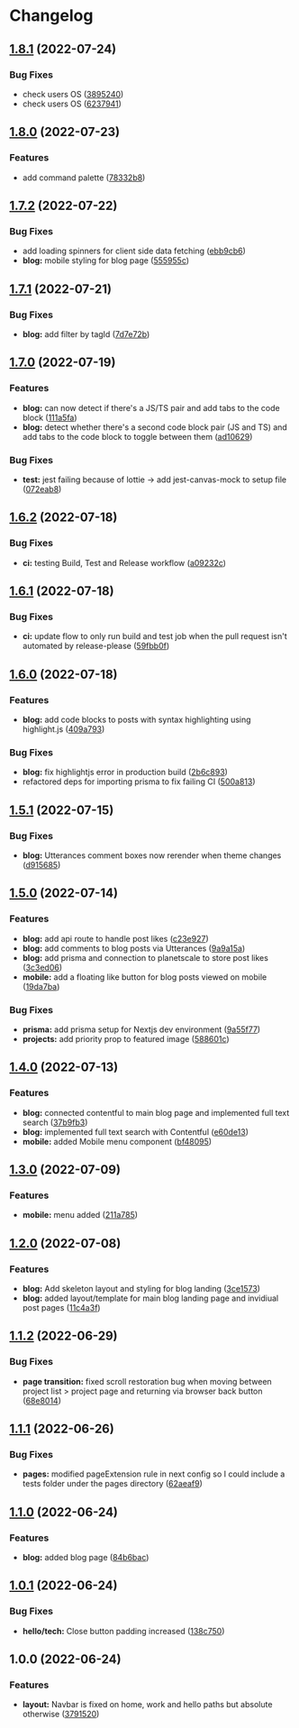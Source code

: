 # Changelog

## [1.8.1](https://github.com/rockettown1/dankrishnandotcom/compare/v1.8.0...v1.8.1) (2022-07-24)


### Bug Fixes

* check users OS ([3895240](https://github.com/rockettown1/dankrishnandotcom/commit/389524083d64b3f07fcb33c5e7073861380b2f0c))
* check users OS ([6237941](https://github.com/rockettown1/dankrishnandotcom/commit/62379417654a26a4c7c2a3e259ea3b6644e4c88a))

## [1.8.0](https://github.com/rockettown1/dankrishnandotcom/compare/v1.7.2...v1.8.0) (2022-07-23)


### Features

* add command palette ([78332b8](https://github.com/rockettown1/dankrishnandotcom/commit/78332b8f998c61eee0b44b60de3197643c7afaad))

## [1.7.2](https://github.com/rockettown1/dankrishnandotcom/compare/v1.7.1...v1.7.2) (2022-07-22)


### Bug Fixes

* add loading spinners for client side data fetching ([ebb9cb6](https://github.com/rockettown1/dankrishnandotcom/commit/ebb9cb6c0e60c85ff3f189ff31d626d3e15a817d))
* **blog:** mobile styling for blog page ([555955c](https://github.com/rockettown1/dankrishnandotcom/commit/555955c4abfa722b8d570d0b898d03c40cefe2c9))

## [1.7.1](https://github.com/rockettown1/dankrishnandotcom/compare/v1.7.0...v1.7.1) (2022-07-21)


### Bug Fixes

* **blog:** add filter by tagId ([7d7e72b](https://github.com/rockettown1/dankrishnandotcom/commit/7d7e72bbecd3b81c8b3630b410a70af697538488))

## [1.7.0](https://github.com/rockettown1/dankrishnandotcom/compare/v1.6.2...v1.7.0) (2022-07-19)


### Features

* **blog:** can now detect if there's a JS/TS pair and add tabs to the code block ([111a5fa](https://github.com/rockettown1/dankrishnandotcom/commit/111a5facbc855c4c4eb0656f408a3d3f5d5d649b))
* **blog:** detect whether there's a second code block pair (JS and TS) and add tabs to the code block to toggle between them ([ad10629](https://github.com/rockettown1/dankrishnandotcom/commit/ad10629c2c18c86880e0c6c1bc16a0e994b07f7f))


### Bug Fixes

* **test:** jest failing because of lottie -> add jest-canvas-mock to setup file ([072eab8](https://github.com/rockettown1/dankrishnandotcom/commit/072eab8ebb9c51b93024bd973c806afdd620d64c))

## [1.6.2](https://github.com/rockettown1/dankrishnandotcom/compare/v1.6.1...v1.6.2) (2022-07-18)


### Bug Fixes

* **ci:** testing Build, Test and Release workflow ([a09232c](https://github.com/rockettown1/dankrishnandotcom/commit/a09232ce5ec492e4f4dbd003374f7d026566c8ad))


## [1.6.1](https://github.com/rockettown1/dankrishnandotcom/compare/v1.6.0...v1.6.1) (2022-07-18)


### Bug Fixes

* **ci:** update flow to only run build and test job when the pull request isn't automated by release-please ([59fbb0f](https://github.com/rockettown1/dankrishnandotcom/commit/59fbb0fe6891f25f579799a9fc81ed5179ace979))

## [1.6.0](https://github.com/rockettown1/dankrishnandotcom/compare/v1.5.1...v1.6.0) (2022-07-18)


### Features

* **blog:** add code blocks to posts with syntax highlighting using highlight.js ([409a793](https://github.com/rockettown1/dankrishnandotcom/commit/409a793baffee4d3f3938802d5aa15d36905eb9e))


### Bug Fixes

* **blog:** fix highlightjs error in production build ([2b6c893](https://github.com/rockettown1/dankrishnandotcom/commit/2b6c893fd82133df5ae40b19506cc67a1a1d98b8))
* refactored deps for importing prisma to fix failing CI ([500a813](https://github.com/rockettown1/dankrishnandotcom/commit/500a81329bebf61fbfb1220993eadf8afe4a89cd))

## [1.5.1](https://github.com/rockettown1/dankrishnandotcom/compare/v1.5.0...v1.5.1) (2022-07-15)


### Bug Fixes

* **blog:** Utterances comment boxes now rerender when theme changes ([d915685](https://github.com/rockettown1/dankrishnandotcom/commit/d9156855a1e99bddaed73c6f55c50270d248046f))

## [1.5.0](https://github.com/rockettown1/dankrishnandotcom/compare/v1.4.0...v1.5.0) (2022-07-14)


### Features

* **blog:** add api route to handle post likes ([c23e927](https://github.com/rockettown1/dankrishnandotcom/commit/c23e92750b02cd371aba0f94544a71e21d5a6a9a))
* **blog:** add comments to blog posts via Utterances ([9a9a15a](https://github.com/rockettown1/dankrishnandotcom/commit/9a9a15aa335441d52562e40bdf8f9e231a06f26d))
* **blog:** add prisma and connection to planetscale to store post likes ([3c3ed06](https://github.com/rockettown1/dankrishnandotcom/commit/3c3ed0692bb3b3ca0871c3680b697ae40d853e93))
* **mobile:** add a floating like button for blog posts viewed on mobile ([19da7ba](https://github.com/rockettown1/dankrishnandotcom/commit/19da7bad6c69c57eb6e458dc403dde86b405ef85))


### Bug Fixes

* **prisma:** add prisma setup for Nextjs dev environment ([9a55f77](https://github.com/rockettown1/dankrishnandotcom/commit/9a55f77ec23e78984ecc96ba69435c9ac2e595e4))
* **projects:** add priority prop to featured image ([588601c](https://github.com/rockettown1/dankrishnandotcom/commit/588601cae628b91a558afe72960ec2a1234a275c))

## [1.4.0](https://github.com/rockettown1/dankrishnandotcom/compare/v1.3.0...v1.4.0) (2022-07-13)


### Features

* **blog:** connected contentful to main blog page and implemented full text search ([37b9fb3](https://github.com/rockettown1/dankrishnandotcom/commit/37b9fb37330e7fb8dbc6067362040f82070af06d))
* **blog:** implemented full text search with Contentful ([e60de13](https://github.com/rockettown1/dankrishnandotcom/commit/e60de13c26319a252f70720a6674c17fd3f32a6e))
* **mobile:** added Mobile menu component ([bf48095](https://github.com/rockettown1/dankrishnandotcom/commit/bf4809552ef35802e33c2ef8e71502d6466c1333))

## [1.3.0](https://github.com/rockettown1/dankrishnandotcom/compare/v1.2.0...v1.3.0) (2022-07-09)


### Features

* **mobile:** menu added ([211a785](https://github.com/rockettown1/dankrishnandotcom/commit/211a7857589b9b3e24ef839b9ad7768eb9cdedd5))

## [1.2.0](https://github.com/rockettown1/dankrishnandotcom/compare/v1.1.2...v1.2.0) (2022-07-08)


### Features

* **blog:** Add skeleton layout and styling for blog landing ([3ce1573](https://github.com/rockettown1/dankrishnandotcom/commit/3ce1573477b3848b4384303f30ddae57b8e2e8f9))
* **blog:** added layout/template for main blog landing page and invidiual post pages ([11c4a3f](https://github.com/rockettown1/dankrishnandotcom/commit/11c4a3f14069e57c43b6d6d2d49185d117270d2f))

## [1.1.2](https://github.com/rockettown1/dankrishnandotcom/compare/v1.1.1...v1.1.2) (2022-06-29)


### Bug Fixes

* **page transition:** fixed scroll restoration bug when moving between project list > project page and returning via browser back button ([68e8014](https://github.com/rockettown1/dankrishnandotcom/commit/68e8014e0dc849cf96d49cc1083f3483db7d3f1c))

## [1.1.1](https://github.com/rockettown1/dankrishnandotcom/compare/v1.1.0...v1.1.1) (2022-06-26)


### Bug Fixes

* **pages:** modified pageExtension rule in next config so I could include a tests folder under the pages directory ([62aeaf9](https://github.com/rockettown1/dankrishnandotcom/commit/62aeaf97cc1c2da946789bd5a8e0e42f45c236b2))

## [1.1.0](https://github.com/rockettown1/dankrishnandotcom/compare/v1.0.1...v1.1.0) (2022-06-24)


### Features

* **blog:** added blog page ([84b6bac](https://github.com/rockettown1/dankrishnandotcom/commit/84b6bacc653157d83262a7f89d7833df6c0b5a74))

## [1.0.1](https://github.com/rockettown1/dankrishnandotcom/compare/v1.0.0...v1.0.1) (2022-06-24)


### Bug Fixes

* **hello/tech:** Close button padding increased ([138c750](https://github.com/rockettown1/dankrishnandotcom/commit/138c750045258dff22d7279707f56b094e2d3cbc))

## 1.0.0 (2022-06-24)


### Features

* **layout:** Navbar is fixed on home, work and hello paths but absolute otherwise ([3791520](https://github.com/rockettown1/dankrishnandotcom/commit/3791520e2d90cbd32300000dc7022ef2a6691fa2))
